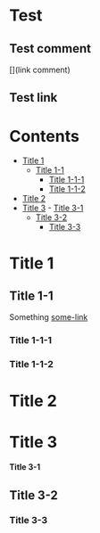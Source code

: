 # Test

## Test comment

[](link comment)

<!-- html comment-->

[comment]: <> (syntax comment)

[//]: <> (slash comment)

[//]: # (hashtag comment)

## Test link

# Contents
- [Title 1](#title-1)
  - [Title 1-1](#title-1-1)
    - [Title 1-1-1](#title-1-1-1)
    - [Title 1-1-2](#title-1-1-2)
- [Title 2](#title-2)
- [Title 3](#title-3)
      - [Title 3-1](#title-3-1)
  - [Title 3-2](#title-3-2)
    - [Title 3-3](#title-3-3)
    
<a name="title-1"/>

# Title 1

<a name="title-2"></a>

## Title 1-1

Something
[some-link](some-where)

### Title 1-1-1

### Title 1-1-2

# Title 2

# Title 3

#### Title 3-1

## Title 3-2

### Title 3-3
